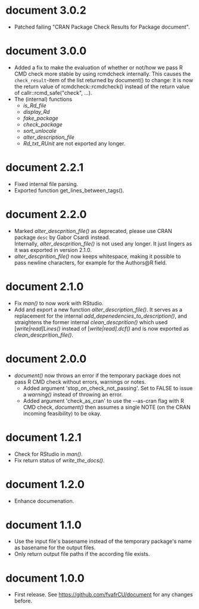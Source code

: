 # document 3.0.2

* Patched failing "CRAN Package Check Results for Package document".

# document 3.0.0

* Added a fix to make the evaluation of whether or not/how we pass R CMD check 
  more stable by using rcmdcheck internally.
  This causes the `check_result`-item of the list returned by document() to 
  change: it is now the return value of rcmdcheck::rcmdcheck() instead of the
  return value of callr::rcmd\_safe("check", ...).
* The (internal) functions 
  - *is\_Rd\_file*
  - *display\_Rd*
  - *fake\_package*
  - *check\_package*
  - *sort\_unlocale*
  - *alter\_description\_file*
  - *Rd\_txt\_RUnit*
  are not exported any longer.

# document 2.2.1

* Fixed internal file parsing.
* Exported function get\_lines\_between\_tags().

# document 2.2.0

* Marked *alter\_descprition\_file()* as deprecated, please use CRAN package 
  `desc` by Gabor Csardi instead.  
  Internally, *alter\_descprition\_file()* is not used any longer. 
  It just lingers as it was exported in version 2.1.0.
* *alter\_descprition\_file()* now keeps whitespace, making it possible to pass 
  newline characters, for example for the Authors@R field.

# document 2.1.0

* Fix *man()* to now work with RStudio.
* Add and export a new function *alter\_description\_file()*.
  It serves as a replacement for the internal
  *add\_depenedencies\_to\_description()*, and straightens the former internal
  *clean\_descprition()* which used [*write|read]Lines()* instead of
  [*write|read].dcf()* and is now exported as *clean\_descprition\_file()*.

# document 2.0.0

* *document()* now throws an error if the temporary package does not pass R CMD
  check without errors, warnings or notes. 
  - Added argument 'stop\_on\_check\_not\_passing'. Set to FALSE to issue a
    *warning()* instead of throwing an error.
  - Added argument 'check\_as\_cran' to use the --as-cran flag with R CMD check,
    *document()* then assumes a single NOTE (on the CRAN incoming feasibility) 
    to be okay.

# document 1.2.1

* Check for RStudio in *man()*.
* Fix return status of *write\_the\_docs()*.

# document 1.2.0

* Enhance documenation.

# document 1.1.0

* Use the input file's basename instead of the temporary package's name as
  basename for the output files.
* Only return output file paths if the according file exists.

# document 1.0.0

* First release. See https://github.com/fvafrCU/document for any changes before.




